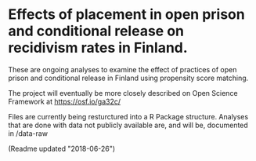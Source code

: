 # Effects of placement in open prison and conditional release on recidivism rates in Finland.

These are ongoing analyses to examine the effect of practices of open prison and conditional release in Finland using propensity score matching.

The project will eventually be more closely described on Open Science Framework at https://osf.io/ga32c/

Files are currently being resturctured into a R Package structure. Analyses that are done with data not publicly available are, and will be, documented in /data-raw

(Readme updated "2018-06-26")